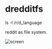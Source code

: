 # dredditfs
ls -l /r/d_language

reddit as file system.

![screen](https://i.imgur.com/3ppshjM.png)
